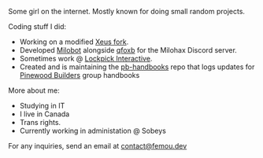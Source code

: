 Some girl on the internet. Mostly known for doing small random projects.


Coding stuff I did:
- Working on a modified [Xeus fork](https://github.com/femou1/xeus).
- Developed [Milobot](https://github.com/qfoxb/mhx-bot) alongside [qfoxb](https://github.com/qfoxb) for the Milohax Discord server.
- Sometimes work @ [Lockpick Interactive](https://github.com/LockpickInteractive).
- Created and is maintaining the [pb-handbooks](https://github.com/femou1/pb-handbooks) repo that logs updates for [Pinewood Builders](https://www.roblox.com/groups/159511/) group handbooks

More about me:
- Studying in IT
- I live in Canada
- Trans rights.
- Currently working in administation @ Sobeys

For any inquiries, send an email at contact@femou.dev
